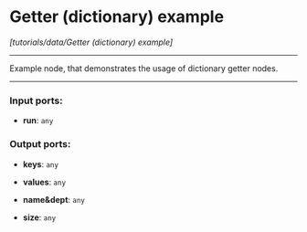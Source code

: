 # Getter (dictionary) example

_[tutorials/data/Getter (dictionary) example]_

---

Example node, that demonstrates the usage of dictionary getter nodes.  

---

### Input ports:

* __run__: ` any `

### Output ports:

* __keys__: ` any `


* __values__: ` any `


* __name&dept__: ` any `


* __size__: ` any `

